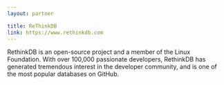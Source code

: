 ```yaml
---
layout: partner

title: ReThinkDB
link: https://www.rethinkdb.com
---
```


RethinkDB is an open-source project and a member of the Linux Foundation. With over 100,000 passionate developers, RethinkDB has generated tremendous interest in the developer community, and is one of the most popular databases on GitHub.
